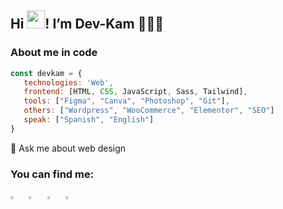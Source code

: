## Hi <img src="https://github.com/sciencepal/sciencepal/blob/master/assets/Hi.gif" width="29px">! I’m Dev-Kam 👨🏽‍💻

### About me in code

 ```js
 const devkam = {
    technologies: 'Web',
    frontend: [HTML, CSS, JavaScript, Sass, Tailwind],
    tools: ["Figma", "Canva", "Photoshop", "Git"],
    others: ["Wordpress", "WooCommerce", "Elementor", "SEO"]
    speak: ["Spanish", "English"]
}
```
💬 Ask me about web design

### You can find me:
  [<img src="https://img.icons8.com/color/48/000000/twitter.png" width="3.5%"/>](https://twitter.com/devk4m) &nbsp; [<img src="https://img.icons8.com/fluent/48/000000/instagram-new.png" width="3.5%"/>](https://www.instagram.com/dev__kam/) &nbsp; [<img src="https://img.icons8.com/color/48/000000/linkedin.png" width="3.5%"/>](https://www.linkedin.com/in/devkam/) &nbsp; <a href="mailto:developerkaam@gmail.com"> <img src="https://img.icons8.com/fluent/48/000000/gmail.png" width="3.5%"/>
